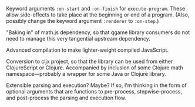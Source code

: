 Keyword arguments `:on-start` and `:on-finish` for `execute-program`. These allow side-effects to take place at the beginning or end of a program. (Also, possibly change the keyword argument `:renderer` to `:on-step`.)

"Baking in" of math.js dependency, so that qgame library consumers do not need to manage this very tangential upstream dependency.

Advanced compilation to make lighter-weight compiled JavaScript.

Conversion to cljx project, so that the library can be used from either ClojureScript or Clojure. Accompanied by inclusion of some Clojure math namespace&mdash;probably a wrapper for some Java or Clojure library.

Extensible parsing and execution? Maybe? If so, I'm thinking in the form of optional arguments that are functions to pre-process, stepwise-process, and post-process the parsing and execution flow.
